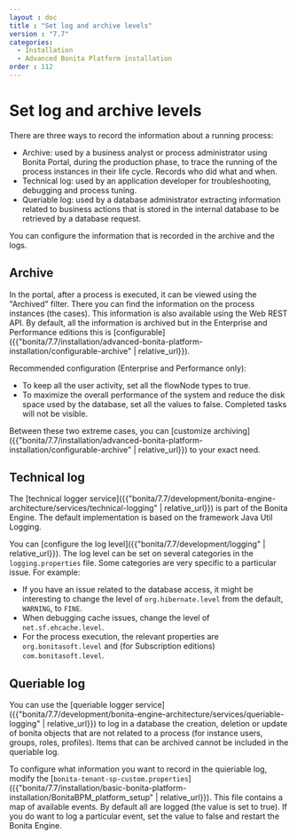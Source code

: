 ```yaml
---
layout : doc
title : "Set log and archive levels"
version : "7.7"
categories:
  - Installation
  - Advanced Bonita Platform installation
order : 112
---
```

# Set log and archive levels

There are three ways to record the information about a running process:

* Archive: used by a business analyst or process administrator using Bonita Portal, during the production phase, to trace the running of the process instances in their life cycle. Records who did what and when.
* Technical log: used by an application developer for troubleshooting, debugging and process tuning.
* Queriable log: used by a database administrator extracting information related to business actions that is stored in the internal database to be retrieved by a database request.

You can configure the information that is recorded in the archive and the logs.

## Archive

In the portal, after a process is executed, it can be viewed using the "Archived" filter.
There you can find the information on the process instances (the cases). This information is also available using the Web REST API. 
By default, all the information is archived but in the Enterprise and Performance editions this is [configurable]({{"bonita/7.7/installation/advanced-bonita-platform-installation/configurable-archive" | relative_url}}).

Recommended configuration (Enterprise and Performance only):

* To keep all the user activity, set all the flowNode types to true.
* To maximize the overall performance of the system and reduce the disk space used by the database, set all the values to false. Completed tasks will not be visible.

Between these two extreme cases, you can [customize archiving]({{"bonita/7.7/installation/advanced-bonita-platform-installation/configurable-archive" | relative_url}}) to your exact need.

## Technical log

The [technical logger service]({{"bonita/7.7/development/bonita-engine-architecture/services/technical-logging" | relative_url}}) is part of the Bonita Engine. The default implementation is based on the framework Java Util Logging.

You can [configure the log level]({{"bonita/7.7/development/logging" | relative_url}}). The log level can be set on several categories in the `logging.properties` file. Some categories are very specific to a particular issue. 
For example:

* If you have an issue related to the database access, it might be interesting to change the level of `org.hibernate.level` from the default, `WARNING`, to `FINE`.
* When debugging cache issues, change the level of `net.sf.ehcache.level`.
* For the process execution, the relevant properties are `org.bonitasoft.level` and (for Subscription editions) `com.bonitasoft.level`.

## Queriable log

You can use the [queriable logger service]({{"bonita/7.7/development/bonita-engine-architecture/services/queriable-logging" | relative_url}}) to log in a database the creation, deletion or update of bonita objects that are not related to a process (for instance users, groups, roles, profiles). 
Items that can be archived cannot be included in the queriable log.

To configure what information you want to record in the quieriable log, modify the [`bonita-tenant-sp-custom.properties`]({{"bonita/7.7/installation/basic-bonita-platform-installation/BonitaBPM_platform_setup" | relative_url}}).
This file contains a map of available events. By default all are logged (the value is set to true). If you do want to log a particular event, set the value to false and restart the Bonita Engine.
